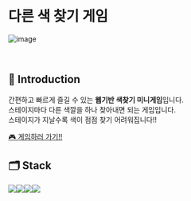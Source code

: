 <!-- <img src="https://capsule-render.vercel.app/api?type=waving&color=B931FC&height=150&section=header&text=&fontSize=0" /> -->


# 다른 색 찾기 게임
<p align="center">
  
![image](https://github.com/oesnuj/find-unique-color/assets/112786665/08d8acad-de2b-427b-b37a-8295bd5fc557)

<p>

<br>

## 🎨 Introduction  

간편하고 빠르게 즐길 수 있는 **웹기반 색찾기 미니게임**입니다.
<br>
스테이지마다 다른 색깔을 하나 찾아내면 되는 게임입니다.
<br>
스테이지가 지날수록 색이 점점 찾기 어려워집니다!!
<br>

[🎮 게임하러 가기!!](https://splendorous-conkies-8e58b1.netlify.app/)
<br>


## 🗂 Stack
<img src="https://img.shields.io/badge/react-61DAFB?style=for-the-badge&logo=react&logoColor=white"><img src="https://img.shields.io/badge/HTML5-E34F26?style=for-the-badge&logo=html5&logoColor=white"/><img src="https://img.shields.io/badge/css3-1572B6?style=for-the-badge&logo=css3&logoColor=white"><img src="https://img.shields.io/badge/JavaScript-F7DF1E?style=for-the-badge&logo=JavaScript&logoColor=white"/>

